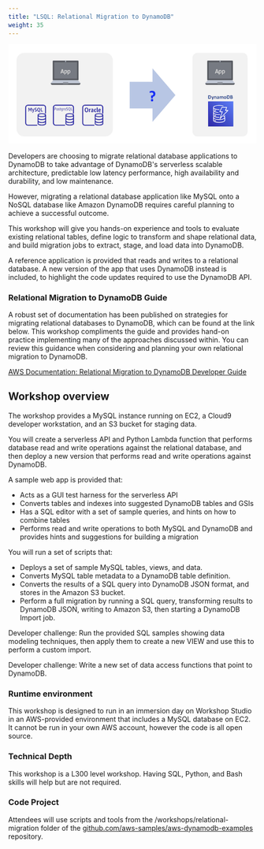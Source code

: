 ```yaml
---
title: "LSQL: Relational Migration to DynamoDB"
weight: 35
---
```


![Relational Migration](/static/images/relational-migration/frontpage.png)

Developers are choosing to migrate relational database applications to DynamoDB
to take advantage of DynamoDB's serverless scalable architecture,
predictable low latency performance, high availability and durability, and low maintenance.

However, migrating a relational database application like MySQL onto a NoSQL database like Amazon DynamoDB 
requires careful planning to achieve a successful outcome.

This workshop will give you hands-on experience and tools to evaluate existing relational tables, 
define logic to transform and shape relational data, 
and build migration jobs to extract, stage, and load data into DynamoDB. 

A reference application is provided that reads and writes to a relational database. 
A new version of the app that uses DynamoDB instead is included, 
to highlight the code updates required to use the DynamoDB API.


### Relational Migration to DynamoDB Guide
A robust set of documentation has been published on strategies for migrating relational databases to DynamoDB, 
which can be found at the link below. This workshop compliments the guide and provides hand-on practice implementing 
many of the approaches discussed within. 
You can review this guidance when considering and planning your own relational migration to DynamoDB. 

[AWS Documentation: Relational Migration to DynamoDB Developer Guide](https://docs.aws.amazon.com/amazondynamodb/latest/developerguide/migration-guide.html)


## Workshop overview

The workshop provides a MySQL instance running on EC2, a Cloud9 developer workstation,
and an S3 bucket for staging data.

You will create a serverless API and Python Lambda function that
performs database read and write operations against the relational database, 
and then deploy a new version that performs read and write operations against DynamoDB.

A sample web app is provided that:
* Acts as a GUI test harness for the serverless API
* Converts tables and indexes into suggested DynamoDB tables and GSIs
* Has a SQL editor with a set of sample queries, and hints on how to combine tables
* Performs read and write operations to both MySQL and DynamoDB
and provides hints and suggestions for building a migration

You will run a set of scripts that:
* Deploys a set of sample MySQL tables, views, and data.
* Converts MySQL table metadata to a DynamoDB table definition.
* Converts the results of a SQL query into DynamoDB JSON format, and stores in the Amazon S3 bucket.
* Perform a full migration by running a SQL query, transforming results to DynamoDB JSON, writing to Amazon S3, then starting a DynamoDB Import job.

Developer challenge: Run the provided SQL samples showing data modeling techniques, 
then apply them to create a new VIEW and use this to perform a custom import.

Developer challenge: Write a new set of data access functions that point to DynamoDB.
 
### Runtime environment
This workshop is designed to run in an immersion day on Workshop Studio in an AWS-provided environment that includes a MySQL database on EC2. It cannot be run in your own AWS account, however the code is all open source.

### Technical Depth
This workshop is a L300 level workshop. Having SQL, Python, and Bash skills will help but are not required.
### Code Project
Attendees will use scripts and tools from the /workshops/relational-migration folder of the
[github.com/aws-samples/aws-dynamodb-examples](https://github.com/aws-samples/aws-dynamodb-examples/) repository.
